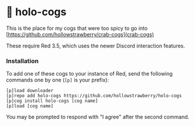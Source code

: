 # 🍓 holo-cogs

This is the place for my cogs that were too spicy to go into [https://github.com/hollowstrawberry/crab-cogs](crab-cogs)

These require Red 3.5, which uses the newer Discord interaction features.

### Installation

To add one of these cogs to your instance of Red, send the following commands one by one (`[p]` is your prefix):
```
[p]load downloader
[p]repo add holo-cogs https://github.com/hollowstrawberry/holo-cogs
[p]cog install holo-cogs [cog name]
[p]load [cog name]
```

You may be prompted to respond with "I agree" after the second command.
